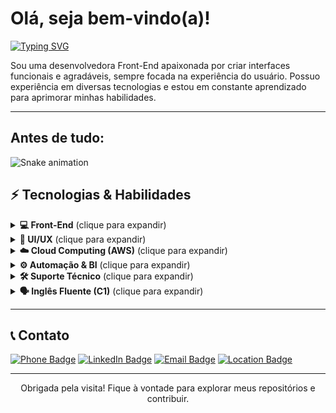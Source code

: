 # Olá, seja bem-vindo(a)!
[![Typing SVG](https://readme-typing-svg.herokuapp.com?font=Fira+Code&duration=3000&pause=1000&color=1A9AF7&width=435&lines=Desenvolvedora+Front-End;UI%2FUX+Designer;Apaixonada+por+Tecnologia)](https://git.io/typing-svg)

Sou uma desenvolvedora Front-End apaixonada por criar interfaces funcionais e agradáveis, sempre focada na experiência do usuário. Possuo experiência em diversas tecnologias e estou em constante aprendizado para aprimorar minhas habilidades.

---

## Antes de tudo:
![Snake animation](https://raw.githubusercontent.com/ccpaschoal/ccpaschoal/main/docs/snake.svg)

## ⚡ Tecnologias & Habilidades

<details>
  <summary><strong>💻 Front-End</strong> (clique para expandir)</summary>
  
  [![HTML5 Badge](https://img.shields.io/badge/HTML5-E34F26?style=for-the-badge&logo=html5&logoColor=white)](https://developer.mozilla.org/pt-BR/docs/Web/HTML)
  [![CSS3 Badge](https://img.shields.io/badge/CSS3-1572B6?style=for-the-badge&logo=css3&logoColor=white)](https://developer.mozilla.org/pt-BR/docs/Web/CSS)
  [![JavaScript Badge](https://img.shields.io/badge/JavaScript-F7DF1E?style=for-the-badge&logo=javascript&logoColor=black)](https://developer.mozilla.org/pt-BR/docs/Web/JavaScript)
  [![React Badge](https://img.shields.io/badge/React-20232A?style=for-the-badge&logo=react&logoColor=61DAFB)](https://reactjs.org/)
  [![Vue.js Badge](https://img.shields.io/badge/Vue.js-35495E?style=for-the-badge&logo=vue.js&logoColor=4FC08D)](https://vuejs.org/)
  [![Angular Badge](https://img.shields.io/badge/Angular-DD0031?style=for-the-badge&logo=angular&logoColor=white)](https://angular.io/)
</details>

<details>
  <summary><strong>🎨 UI/UX</strong> (clique para expandir)</summary>
  
  [![UI/UX Badge](https://img.shields.io/badge/UI%2FUX-Design-007ACC?style=for-the-badge&logo=adobe-xd&logoColor=white)](#)
  [![Usabilidade Badge](https://img.shields.io/badge/Testes%20de%20Usabilidade-User%20Testing-1E90FF?style=for-the-badge)](#)
  [![Performance Badge](https://img.shields.io/badge/Otimiza%C3%A7%C3%A3o%20de%20Performance-Speed-FF69B4?style=for-the-badge)](#)
</details>

<details>
  <summary><strong>☁️ Cloud Computing (AWS)</strong> (clique para expandir)</summary>

  [![AWS Badge](https://img.shields.io/badge/Amazon_AWS-232F3E?style=for-the-badge&logo=amazon-aws&logoColor=white)](https://aws.amazon.com/)
  [![S3 Badge](https://img.shields.io/badge/S3-FF9900?style=for-the-badge&logo=amazon-aws&logoColor=white)](#)
  [![EC2 Badge](https://img.shields.io/badge/EC2-FF9900?style=for-the-badge&logo=amazon-aws&logoColor=white)](#)
  [![Lambda Badge](https://img.shields.io/badge/Lambda-FF9900?style=for-the-badge&logo=amazon-aws&logoColor=white)](#)
  [![RDS Badge](https://img.shields.io/badge/RDS-527FFF?style=for-the-badge&logo=amazon-aws&logoColor=white)](#)
  [![CloudFront Badge](https://img.shields.io/badge/CloudFront-232F3E?style=for-the-badge&logo=amazon-aws&logoColor=white)](#)
  [![IAM Badge](https://img.shields.io/badge/IAM-232F3E?style=for-the-badge&logo=amazon-aws&logoColor=white)](#)
  [![DynamoDB Badge](https://img.shields.io/badge/DynamoDB-4053D6?style=for-the-badge&logo=amazon-dynamodb&logoColor=white)](#)
  [![API Gateway Badge](https://img.shields.io/badge/API%20Gateway-232F3E?style=for-the-badge&logo=amazon-aws&logoColor=white)](#)
  [![SNS Badge](https://img.shields.io/badge/SNS-FF4F8B?style=for-the-badge&logo=amazon-aws&logoColor=white)](#)
  [![SQS Badge](https://img.shields.io/badge/SQS-FF9900?style=for-the-badge&logo=amazon-aws&logoColor=white)](#)
  [![CloudWatch Badge](https://img.shields.io/badge/CloudWatch-FF9900?style=for-the-badge&logo=amazon-aws&logoColor=white)](#)
  [![VPC Badge](https://img.shields.io/badge/VPC-232F3E?style=for-the-badge&logo=amazon-aws&logoColor=white)](#)
  [![Route 53 Badge](https://img.shields.io/badge/Route%2053-232F3E?style=for-the-badge&logo=amazon-aws&logoColor=white)](#)
  [![Elastic Beanstalk Badge](https://img.shields.io/badge/Elastic%20Beanstalk-232F3E?style=for-the-badge&logo=amazon-aws&logoColor=white)](#)
</details>

<details>
  <summary><strong>⚙️ Automação & BI</strong> (clique para expandir)</summary>
  
  [![Excel Badge](https://img.shields.io/badge/Excel-217346?style=for-the-badge&logo=microsoft-excel&logoColor=white)](#)
  [![Power BI Badge](https://img.shields.io/badge/Power_BI-F2C811?style=for-the-badge&logo=power-bi&logoColor=black)](#)
  ![Dashboards Badge](https://img.shields.io/badge/Dashboards%20e%20An%C3%A1lise-Data-blue?style=for-the-badge)
</details>

<details>
  <summary><strong>🛠️ Suporte Técnico</strong> (clique para expandir)</summary>
  
  [![Windows Badge](https://img.shields.io/badge/Windows-0078D6?style=for-the-badge&logo=windows&logoColor=white)](#)
  [![Linux Badge](https://img.shields.io/badge/Linux-FCC624?style=for-the-badge&logo=linux&logoColor=black)](#)
  [![Git Badge](https://img.shields.io/badge/Git-F05032?style=for-the-badge&logo=git&logoColor=white)](#)
</details>

<details>
  <summary><strong>🗣️ Inglês Fluente (C1)</strong> (clique para expandir)</summary>
  
  ![Inglês Badge](https://img.shields.io/badge/Ingl%C3%AAs%20Fluente-C1-blue?style=for-the-badge)
  ![Comunicação Badge](https://img.shields.io/badge/Comunica%C3%A7%C3%A3o-Clara%20e%20eficaz-blue?style=for-the-badge)
</details>

---

## 📞 Contato

[![Phone Badge](https://img.shields.io/badge/Phone-+55%2021%2098256--6564-blue?style=for-the-badge&logo=PhonePe&logoColor=white)](tel:+5521982566564)
[![LinkedIn Badge](https://img.shields.io/badge/LinkedIn-camillapaschoal-blue?style=for-the-badge&logo=linkedin&logoColor=white)](https://www.linkedin.com/in/camillapaschoal/)
[![Email Badge](https://img.shields.io/badge/Email-camilacpaschoal%40gmail.com-red?style=for-the-badge&logo=gmail&logoColor=white)](mailto:camilacpaschoal@gmail.com)
[![Location Badge](https://img.shields.io/badge/Local-Rio%20de%20Janeiro%2C%20RJ%2C%20Brazil-green?style=for-the-badge&logo=googlemaps&logoColor=white)](#)

---

<p align="center">
  Obrigada pela visita! Fique à vontade para explorar meus repositórios e contribuir.
</p>
